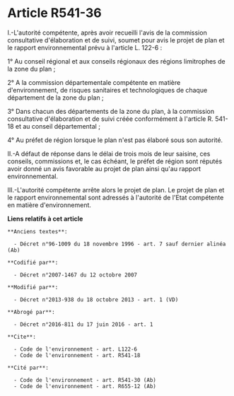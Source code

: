 # Article R541-36

I.-L'autorité compétente, après avoir recueilli l'avis de la commission consultative d'élaboration et de suivi, soumet pour
avis le projet de plan et le rapport environnemental prévu à l'article L. 122-6 : 

1° Au conseil régional et aux conseils régionaux des régions limitrophes de la zone du plan ; 

2° A la commission départementale compétente en matière d'environnement, de risques sanitaires et technologiques de chaque
département de la zone du plan ; 

3° Dans chacun des départements de la zone du plan, à la commission consultative d'élaboration et de suivi créée conformément
à l'article R. 541-18 et au conseil départemental ; 

4° Au préfet de région lorsque le plan n'est pas élaboré sous son autorité. 

II.-A défaut de réponse dans le délai de trois mois de leur saisine, ces conseils, commissions et, le cas échéant, le préfet
de région sont réputés avoir donné un avis favorable au projet de plan ainsi qu'au rapport environnemental. 

III.-L'autorité compétente arrête alors le projet de plan. Le projet de plan et le rapport environnemental sont adressés à
l'autorité de l'Etat compétente en matière d'environnement.

**Liens relatifs à cet article**

	**Anciens textes**:

	  - Décret n°96-1009 du 18 novembre 1996 - art. 7 sauf dernier alinéa (Ab)

	**Codifié par**:

	  - Décret n°2007-1467 du 12 octobre 2007

	**Modifié par**:

	  - Décret n°2013-938 du 18 octobre 2013 - art. 1 (VD)

	**Abrogé par**:

	  - Décret n°2016-811 du 17 juin 2016 - art. 1

	**Cite**:

	  - Code de l'environnement - art. L122-6
	  - Code de l'environnement - art. R541-18

	**Cité par**:

	  - Code de l'environnement - art. R541-30 (Ab)
	  - Code de l'environnement - art. R655-12 (Ab)
